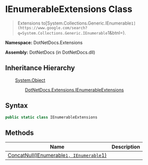 # IEnumerableExtensions Class
> Extensions to[System.Collections.Generic.IEnumerable`1](https://www.google.com/search?q=System.Collections.Generic.IEnumerable`1&btnI=).

**Namespace:** DotNetDocs.Extensions

**Assembly:** DotNetDocs (in DotNetDocs.dll)
## Inheritance Hierarchy
&nbsp;&nbsp;&nbsp;&nbsp;&nbsp;&nbsp;&nbsp;&nbsp;[System.Object](https://www.google.com/search?q=System.Object&btnI=)

&nbsp;&nbsp;&nbsp;&nbsp;&nbsp;&nbsp;&nbsp;&nbsp;&nbsp;&nbsp;&nbsp;&nbsp;&nbsp;&nbsp;&nbsp;&nbsp;[DotNetDocs.Extensions.IEnumerableExtensions](/docs/DotNetDocs/Extensions/IEnumerableExtensions.md)

## Syntax
```csharp
public static class IEnumerableExtensions
```
## Methods
|Name|Description|
|---|---|
|[ConcatNull(IEnumerable`1, IEnumerable`1)](/docs/DotNetDocs/Extensions/IEnumerableExtensions/Methods/ConcatNull_IEnumerable%601%2c%20IEnumerable%601_.md)||
